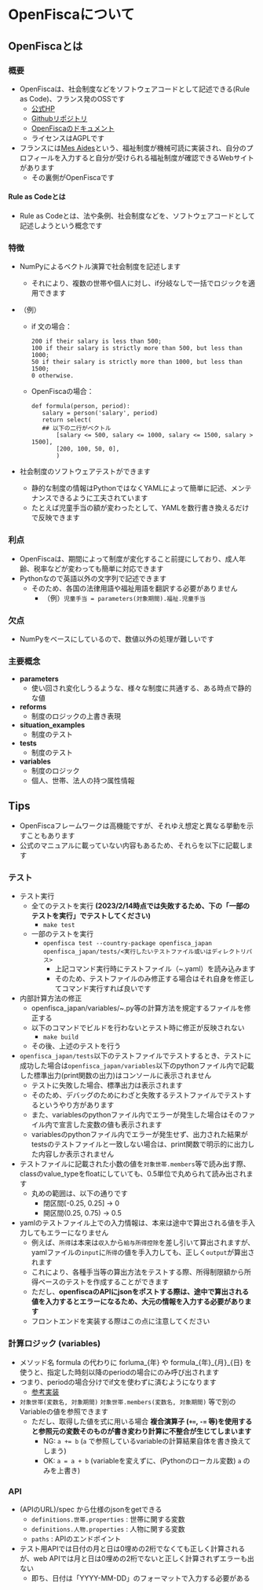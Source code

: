 # OpenFiscaについて

## OpenFiscaとは

### 概要
- OpenFiscaは、社会制度などをソフトウェアコードとして記述できる(Rule as Code)、フランス発のOSSです
  - [公式HP](https://openfisca.org/en)
  - [Githubリポジトリ](https://github.com/openfisca)
  - [OpenFiscaのドキュメント](https://openfisca.org/doc/)
  - ライセンスはAGPLです
- フランスには[Mes Aides](https://www.mesdroitssociaux.gouv.fr/accueil/)という、福祉制度が機械可読に実装され、自分のプロフィールを入力すると自分が受けられる福祉制度が確認できるWebサイトがあります
  - その裏側がOpenFiscaです

#### Rule as Codeとは
- Rule as Codeとは、法や条例、社会制度などを、ソフトウェアコードとして記述しようという概念です

### 特徴
- NumPyによるベクトル演算で社会制度を記述します
  - それにより、複数の世帯や個人に対し、if分岐なしで一括でロジックを適用できます
- （例）
  - if 文の場合：
    ```
    200 if their salary is less than 500;
    100 if their salary is strictly more than 500, but less than 1000;
    50 if their salary is strictly more than 1000, but less than 1500;
    0 otherwise.
    ```
  - OpenFiscaの場合：
    ```
    def formula(person, period):
       salary = person('salary', period)
       return select(
       ## 以下の二行がベクトル
           [salary <= 500, salary <= 1000, salary <= 1500, salary > 1500],
           [200, 100, 50, 0],
           )
    ```

- 社会制度のソフトウェアテストができます
  - 静的な制度の情報はPythonではなくYAMLによって簡単に記述、メンテナンスできるように工夫されています
  - たとえば児童手当の額が変わったとして、YAMLを数行書き換えるだけで反映できます


### 利点
- OpenFiscaは、期間によって制度が変化すること前提にしており、成人年齢、税率などが変わっても簡単に対応できます
- Pythonなので英語以外の文字列で記述できます
  - そのため、各国の法律用語や福祉用語を翻訳する必要がありません
    - （例）`児童手当 = parameters(対象期間).福祉.児童手当`

### 欠点
- NumPyをベースにしているので、数値以外の処理が難しいです

### 主要概念
- **parameters**
  - 使い回され変化しうるような、様々な制度に共通する、ある時点で静的な値
- **reforms**
  - 制度のロジックの上書き表現
- **situation_examples**
  - 制度のテスト
- **tests**
  - 制度のテスト
- **variables**
  - 制度のロジック
  - 個人、世帯、法人の持つ属性情報

## Tips
- OpenFiscaフレームワークは高機能ですが、それゆえ想定と異なる挙動を示すこともあります
- 公式のマニュアルに載っていない内容もあるため、それらを以下に記載します

### テスト
- テスト実行
  - 全てのテストを実行 **(2023/2/14時点では失敗するため、下の「一部のテストを実行」でテストしてください)**
    - `make test` 
  - 一部のテストを実行
    - `openfisca test --country-package openfisca_japan openfisca_japan/tests/<実行したいテストファイル或いはディレクトリパス>`
      - 上記コマンド実行時にテストファイル（~.yaml）を読み込みます
      - そのため、テストファイルのみ修正する場合はそれ自身を修正してコマンド実行すれば良いです
- 内部計算方法の修正
  - openfisca_japan/variables/~.py等の計算方法を規定するファイルを修正する
  - 以下のコマンドでビルドを行わないとテスト時に修正が反映されない
    - `make build`
  - その後、上述のテストを行う
- `openfisca_japan/tests`以下のテストファイルでテストするとき、テストに成功した場合は`openfisca_japan/variables`以下のpythonファイル内で記載した標準出力(print関数の出力)はコンソールに表示されません
  - テストに失敗した場合、標準出力は表示されます
  - そのため、デバッグのためにわざと失敗するテストファイルでテストするというやり方があります
  - また、variablesのpythonファイル内でエラーが発生した場合はそのファイル内で宣言した変数の値も表示されます
  - variablesのpythonファイル内でエラーが発生せず、出力された結果がtestsのテストファイルと一致しない場合は、print関数で明示的に出力した内容しか表示されません
- テストファイルに記載された小数の値を`対象世帯.members`等で読み出す際、classのvalue_typeをfloatにしていても、0.5単位で丸められて読み出されます
  - 丸めの範囲は、以下の通りです
    - 閉区間[-0.25, 0.25] -> 0
    - 開区間(0.25, 0.75) -> 0.5
- yamlのテストファイル上での入力情報は、本来は途中で算出される値を手入力してもエラーになりません
  - 例えば、`所得`は本来は`収入`から`給与所得控除`を差し引いて算出されますが、yamlファイルの`input`に`所得`の値を手入力しても、正しく`output`が算出されます
  - これにより、各種手当等の算出方法をテストする際、所得制限額から所得ベースのテストを作成することができます
  - ただし、**openfiscaのAPIにjsonをポストする際は、途中で算出される値を入力するとエラーになるため、大元の情報を入力する必要があります**
  - フロントエンドを実装する際はこの点に注意してください

### 計算ロジック (variables)
- メソッド名 formula の代わりに forluma\_{年} や formula\_{年\}\_{月}\_{日} を使うと、指定した時刻以降のperiodの場合にのみ呼び出されます
- つまり、periodの場合分けでif文を使わずに済むようになります
  - [参考実装](https://github.com/openfisca/openfisca-core/blob/fad5f69a91435c767cb6bca73de6a7d1b666c082/openfisca_core/variables/variable.py#L246)
- `対象世帯(変数名, 対象期間)` `対象世帯.members(変数名, 対象期間)` 等で別のVariableの値を参照できます
  - ただし、取得した値を式に用いる場合 **複合演算子 (`+=`, `-=` 等)を使用すると参照元の変数そのものが書き変わり計算に不整合が生じてしまいます**
    - NG: `a += b` (`a` で参照しているvariableの計算結果自体を書き換えてしまう)
    - OK: `a = a + b` (variableを変えずに、(Pythonのローカル変数) `a` のみを上書き)

### API
- (APIのURL)/spec から仕様のjsonをgetできる
  - `definitions.世帯.properties` : 世帯に関する変数
  - `definitions.人物.properties` : 人物に関する変数
  - `paths` : APIのエンドポイント
- テスト用APIでは日付の月と日は0埋めの2桁でなくても正しく計算されるが、web APIでは月と日は0埋めの2桁でないと正しく計算されずエラーも出ない
  - 即ち、日付は「YYYY-MM-DD」のフォーマットで入力する必要がある
